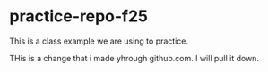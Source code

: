 # practice-repo-f25
This is a class example we are using to practice.

THis is a change that i made yhrough github.com. I will pull it down.
